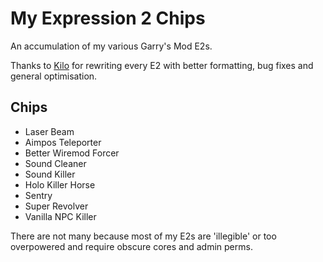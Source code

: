 # My Expression 2 Chips
An accumulation of my various Garry's Mod E2s.



Thanks to [Kilo](https://github.com/Kilometres) for rewriting every E2 with better formatting, bug fixes and general optimisation.

## Chips
 - Laser Beam
 - Aimpos Teleporter
 - Better Wiremod Forcer
 - Sound Cleaner
 - Sound Killer
 - Holo Killer Horse
 - Sentry
 - Super Revolver
 - Vanilla NPC Killer

There are not many because most of my E2s are 'illegible' or too overpowered and require obscure cores and admin perms.
